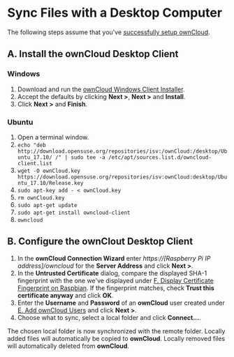# Sync Files with a Desktop Computer
The following steps assume that you've [successfully setup ownCloud](../README.md).

## A. Install the ownCloud Desktop Client

### Windows

1. Download and run the [ownCloud Windows Client Installer](https://download.owncloud.com/desktop/stable/ownCloud-2.4.0.8894-setup.exe).
2. Accept the defaults by clicking **Next >**, **Next >** and **Install**.
3. Click **Next >** and **Finish**.

### Ubuntu

1. Open a terminal window.
2. `echo "deb http://download.opensuse.org/repositories/isv:/ownCloud:/desktop/Ubuntu_17.10/ /" | sudo tee -a /etc/apt/sources.list.d/owncloud-client.list`
3. `wget -O ownCloud.key https://download.opensuse.org/repositories/isv:ownCloud:desktop/Ubuntu_17.10/Release.key`
4. `sudo apt-key add - < ownCloud.key`
5. `rm ownCloud.key`
6. `sudo apt-get update`
7. `sudo apt-get install owncloud-client`
8. `owncloud`

## B. Configure the ownClout Desktop Client 
1. In the **ownCloud Connection Wizard** enter *https://[Raspberry Pi IP address]/owncloud* for the
   **Server Address** and click **Next >**.
2. In the **Untrusted Certificate** dialog, compare the displayed SHA-1 fingerprint with the one we've displayed
   under
   [F. Display Certificate Fingerprint on Raspbian](../README.md#f-display-cerificate-fingerprint-on-raspbian).
   If the fingerprint matches, check **Trust this certificate anyway** and click **OK**.
3. Enter the **Username** and **Password** of an **ownCloud** user created under
   [E. Add ownCloud Users](../README.md#e-add-owncloud-users) and click **Next >**.
4. Choose what to sync, select a local folder and click **Connect...**.

The chosen local folder is now synchronized with the remote folder. Locally added files will automatically be
copied to **ownCloud**. Locally removed files will automatically deleted from **ownCloud**. 
